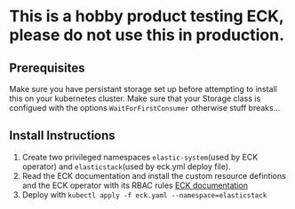 # This is a hobby product testing ECK, please do not use this in production.

## Prerequisites
Make sure you have persistant storage set up before attempting to install this on your kubernetes cluster.
Make sure that your Storage class is configued with the options ```WaitForFirstConsumer``` otherwise stuff breaks...
## Install Instructions
1. Create two privileged namespaces ```elastic-system```(used by ECK operator) and ```elasticstack```(used by eck.yml deploy file).
2. Read the ECK documentation and install the custom resource defintions and the ECK operator with its RBAC rules [ECK documentation](https://www.elastic.co/guide/en/cloud-on-k8s/master/k8s-deploy-eck.html)
3. Deploy with ```kubectl apply -f eck.yaml --namespace=elasticstack```
